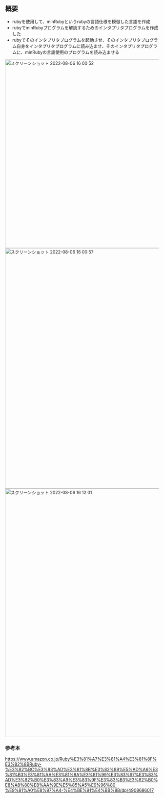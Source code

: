 ## 概要

- rubyを使用して、minRubyというrubyの言語仕様を模倣した言語を作成
- rubyでminRubyプログラムを解読するためのインタプリタプログラムを作成した
- rubyでそのインタプリタプログラムを起動させ、そのインタプリタプログラム自身をインタプリタプログラムに読み込ませ、そのインタプリタプログラムに、minRubyの言語使用のプログラムを読み込ませる

<img width="616" alt="スクリーンショット 2022-08-06 16 00 52" src="https://user-images.githubusercontent.com/16571394/183238300-44e9ef42-eb41-47e6-8955-1273e2c10f2b.png">

<img width="785" alt="スクリーンショット 2022-08-06 16 00 57" src="https://user-images.githubusercontent.com/16571394/183238303-053e2cd1-441e-44f5-9a81-8c6861520f4a.png">

<img width="811" alt="スクリーンショット 2022-08-06 16 12 01" src="https://user-images.githubusercontent.com/16571394/183238705-816fbc21-877c-4c13-849c-ba04acecb9ea.png">


### 参考本

https://www.amazon.co.jp/Ruby%E3%81%A7%E3%81%A4%E3%81%8F%E3%82%8BRuby-%E3%82%BC%E3%83%AD%E3%81%8B%E3%82%89%E5%AD%A6%E3%81%B3%E3%81%AA%E3%81%8A%E3%81%99%E3%83%97%E3%83%AD%E3%82%B0%E3%83%A9%E3%83%9F%E3%83%B3%E3%82%B0%E8%A8%80%E8%AA%9E%E5%85%A5%E9%96%80-%E9%81%A0%E8%97%A4-%E4%BE%91%E4%BB%8B/dp/4908686017
